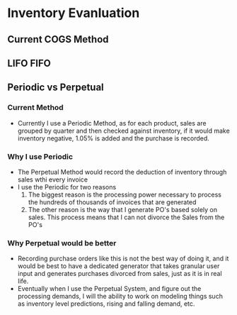 # Inventory Evanluation

## Current COGS Method

## LIFO FIFO

## Periodic vs Perpetual
### Current Method
- Currently I use a Periodic Method, as for each product, sales are grouped by quarter and then checked against inventory, if it would make inventory negative, 1.05% is added and the purchase is recorded. 
### Why I use Periodic
- The Perpetual Method would record the deduction of inventory through sales wthi every invoice
- I use the Periodic for two reasons
    1. The biggest reason is the processing power necessary to process the hundreds of thousands of invoices that are generated
    2. The other reason is the way that I generate PO's based solely on sales. This process means that I can not divorce the Sales from the PO's
### Why Perpetual would be better
- Recording purchase orders like this is not the best way of doing it, and it would be best to have a dedicated generator that takes granular user input and generates purchases divorced from sales, just as it is in real life. 
- Eventually when I use the Perpetual System, and figure out the processing demands, I will the ability to work on modeling things such as inventory level predictions, rising and falling demand, etc.

